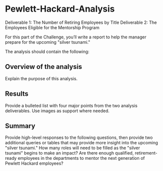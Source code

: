 # Pewlett-Hackard-Analysis

Deliverable 1: The Number of Retiring Employees by Title
Deliverable 2: The Employees Eligible for the Mentorship Program

For this part of the Challenge, you’ll write a report to help the manager prepare for the upcoming "silver tsunami."

The analysis should contain the following:

## Overview of the analysis
Explain the purpose of this analysis.

## Results
Provide a bulleted list with four major points from the two analysis deliverables. Use images as support where needed.

## Summary
Provide high-level responses to the following questions, then provide two additional queries or tables that may provide more insight into the upcoming "silver tsunami."
How many roles will need to be filled as the "silver tsunami" begins to make an impact?
Are there enough qualified, retirement-ready employees in the departments to mentor the next generation of Pewlett Hackard employees?
